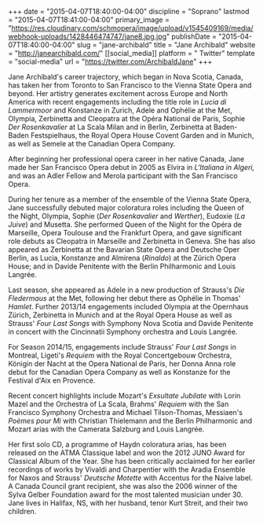 +++
date = "2015-04-07T18:40:00-04:00"
discipline = "Soprano"
lastmod = "2015-04-07T18:41:00-04:00"
primary_image = "https://res.cloudinary.com/schmopera/image/upload/v1545409169/media/webhook-uploads/1428446474747/jane8.jpg.jpg"
publishDate = "2015-04-07T18:40:00-04:00"
slug = "jane-archibald"
title = "Jane Archibald"
website = "http://janearchibald.com/"
[[social_media]]
platform = " Twitter"
template = "social-media"
url = "https://twitter.com/ArchibaldJane"
+++

<p>
	Jane Archibald's career trajectory, which began in Nova Scotia, Canada, has taken her from Toronto to San Francisco to the Vienna State Opera and beyond. Her artistry generates excitement across Europe and North America with recent engagements including the title role in <em>Lucia di Lammermoor</em> and Konstanze in Zurich, Adele and Ophélie at the Met, Olympia, Zerbinetta and Cleopatra at the Opéra National de Paris, Sophie <em>Der Rosenkavalier</em> at La Scala Milan and in Berlin, Zerbinetta at Baden-Baden Festspielhaus, the Royal Opera House Covent Garden and in Munich, as well as Semele at the Canadian Opera Company.
</p>
<p>
	After beginning her professional opera career in her native Canada, Jane made her San Francisco Opera debut in 2005 as Elvira in <em>L'Italiana in Algeri,</em> and was an Adler Fellow and Merola participant with the San Francisco Opera.
</p>
<p>
	During her tenure as a member of the ensemble of the Vienna State Opera, Jane successfully debuted major coloratura roles including the Queen of the Night, Olympia, Sophie (<em>Der Rosenkavalier </em>and <em>Werther</em>), Eudoxie (<em>La Juive</em>) and Musetta. She performed Queen of the Night for the Opéra de Marseille, Opera Toulouse and the Frankfurt Opera, and gave significant role debuts as Cleopatra in Marseille and Zerbinetta in Geneva. She has also appeared as Zerbinetta at the Bavarian State Opera and Deutsche Oper Berlin, as Lucia, Konstanze and Almirena (<em>Rinaldo</em>) at the Zürich Opera House; and in Davide Penitente with the Berlin Philharmonic and Louis Langrée.
</p>
<p>
	Last season, she appeared as Adele in a new production of Strauss's <em>Die Fledermaus</em> at the Met, following her debut there as Ophélie in Thomas' <em>Hamlet</em>. Further 2013/14 engagements included Olympia at the Opernhaus Zürich, Zerbinetta in Munich and at the Royal Opera House as well as Strauss' <em>Four Last Songs</em> with Symphony Nova Scotia and Davide Penitente in concert with the Cincinnatii Symphony orchestra and Louis Langrée.
</p>
<p>
	For Season 2014/15, engagements include Strauss' <em>Four Last Songs</em> in Montreal, Ligeti's <em>Requiem</em> with the Royal Concertgebouw Orchestra, Königin der Nacht at the Opera National de Paris, her Donna Anna role debut for the Canadian Opera Company as well as Konstanze for the Festival d'Aix en Provence.
</p>
<p>
	Recent concert highlights include Mozart's <em>Exsultate Jubilate</em> with Lorin Mazel and the Orchestra of La Scala, Brahms' <em>Requiem</em> with the San Francisco Symphony Orchestra and Michael Tilson-Thomas, Messiaen's<em> Poèmes pour Mi</em> with Christian Thielemann and the Berlin Philharmonic and Mozart arias with the Camerata Salzburg and Louis Langrée.
</p>
<p>
	Her first solo CD, a programme of Haydn coloratura arias, has been released on the ATMA Classique label and won the 2012 JUNO Award for Classical Album of the Year. She has been critically acclaimed for her earlier recordings of works by Vivaldi and Charpentier with the Aradia Ensemble for Naxos and Strauss' <em>Deutsche Motette</em> with Accentus for the Naive label. A Canada Council grant recipient, she was also the 2006 winner of the Sylva Gelber Foundation award for the most talented musician under 30. Jane lives in Halifax, NS, with her husband, tenor Kurt Streit, and their two children.
</p>
